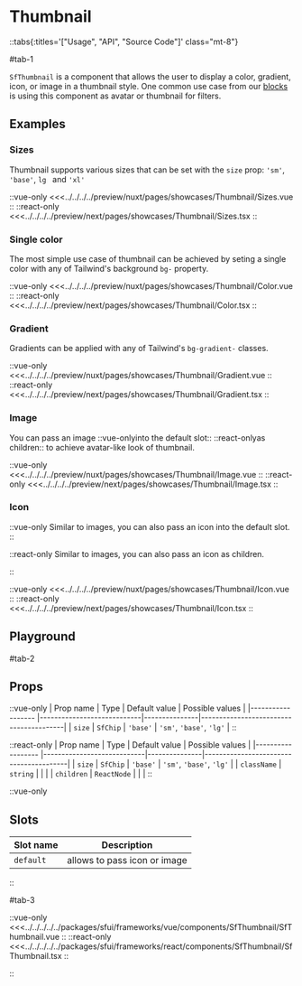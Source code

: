 # Thumbnail

::tabs{:titles='["Usage", "API", "Source Code"]' class="mt-8"}

#tab-1

`SfThumbnail` is a component that allows the user to display a color, gradient, icon, or image in a thumbnail style. One common use case from our [blocks](../blocks/Filters.html) is using this component as avatar or thumbnail for filters.

## Examples

### Sizes

Thumbnail supports various sizes that can be set with the `size` prop: `'sm'`, `'base'`, `lg ` and `'xl'`

<Showcase showcase-name="Thumbnail/Sizes">

::vue-only
<<<../../../../preview/nuxt/pages/showcases/Thumbnail/Sizes.vue
::
::react-only
<<<../../../../preview/next/pages/showcases/Thumbnail/Sizes.tsx
::
</Showcase>

### Single color

The most simple use case of thumbnail can be achieved by seting a single color with any of Tailwind's background `bg-` property.

<Showcase showcase-name="Thumbnail/Color">

::vue-only
<<<../../../../preview/nuxt/pages/showcases/Thumbnail/Color.vue
::
::react-only
<<<../../../../preview/next/pages/showcases/Thumbnail/Color.tsx
::
</Showcase>

### Gradient

Gradients can be applied with any of Tailwind's `bg-gradient-` classes.

<Showcase showcase-name="Thumbnail/Gradient">

::vue-only
<<<../../../../preview/nuxt/pages/showcases/Thumbnail/Gradient.vue
::
::react-only
<<<../../../../preview/next/pages/showcases/Thumbnail/Gradient.tsx
::
</Showcase>

### Image

You can pass an image ::vue-onlyinto the default slot:: ::react-onlyas children:: to achieve avatar-like look of thumbnail.

<Showcase showcase-name="Thumbnail/Image">

::vue-only
<<<../../../../preview/nuxt/pages/showcases/Thumbnail/Image.vue
::
::react-only
<<<../../../../preview/next/pages/showcases/Thumbnail/Image.tsx
::
</Showcase>

### Icon

::vue-only
Similar to images, you can also pass an icon into the default slot.
::

::react-only
Similar to images, you can also pass an icon as children.

::
<Showcase showcase-name="Thumbnail/Icon">

::vue-only
<<<../../../../preview/nuxt/pages/showcases/Thumbnail/Icon.vue
::
::react-only
<<<../../../../preview/next/pages/showcases/Thumbnail/Icon.tsx
::
</Showcase>

## Playground 

<Generate style="height: 450px" />

#tab-2

## Props

::vue-only
| Prop name         | Type                       | Default value | Possible values                        |
|------------------ |----------------------------|---------------|----------------------------------------|
| `size`              | `SfChip`                    | `'base'`          | `'sm'`, `'base'`, `'lg'`                           |
::

::react-only
| Prop name         | Type                       | Default value | Possible values                        |
|------------------ |----------------------------|---------------|----------------------------------------|
| `size`              | `SfChip`                    | `'base'`          | `'sm'`, `'base'`, `'lg'`                           |
| `className`         | `string`                     |               |                                        |
| `children`          | `ReactNode`                  |               |            |
::

::vue-only
## Slots

| Slot name |            Description          |
| --------- | ------------------------------- |
| `default`   |  allows to pass icon or image   |
::

#tab-3

::vue-only
<<<../../../../../packages/sfui/frameworks/vue/components/SfThumbnail/SfThumbnail.vue
::
::react-only
<<<../../../../../packages/sfui/frameworks/react/components/SfThumbnail/SfThumbnail.tsx
::

::